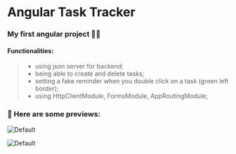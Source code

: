 # Angular Task Tracker

### My first angular project  👩‍💻
#### Functionalities:
> - using json server for backend;
> - being able to create and delete tasks;
> - setting a fake reminder when you double click on a task (green left border);
> - using HttpClientModule, FormsModule, AppRoutingModule;

### 🔗 Here are some previews:

![Default](https://i.imgur.com/x3Rc4AV.png)

![Default](https://i.imgur.com/Pvkv12a.png)

